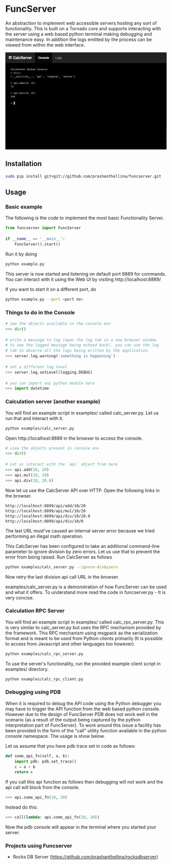 # FuncServer

An abstraction to implement web accessible servers hosting any sort of functionality. This is built on a Tornado core and supports interacting with the server using a web based python terminal making debugging and maintenance easy. In addition the logs emitted by the process can be viewed from within the web interface.

![Image](./calcserver.png?raw=true)

## Installation
``` bash
sudo pip install git+git://github.com/prashanthellina/funcserver.git
```

## Usage

### Basic example

The following is the code to implement the most basic Functionality Server.

``` python
from funcserver import FuncServer

if __name__ == '__main__':
    FuncServer().start()
```

Run it by doing

``` bash
python example.py
```

This server is now started and listening on default port 8889 for commands. You can interact with it using the Web UI by visiting http://localhost:8889/

If you want to start it on a different port, do

``` bash
python example.py --port <port no>
```

### Things to do in the Console

``` python
# see the objects available in the console env
>>> dir()

# write a message to log (open the log tab in a new browser window
# to see the logged message being echoed back). you can use the log
# tab to observe all the logs being written by the application.
>>> server.log.warning('something is happening')

# set a different log level
>>> server.log.setLevel(logging.DEBUG)

# you can import any python module here
>>> import datetime
```

### Calculation server (another example)

You will find an example script in examples/ called calc_server.py. Let us run that and interact with it.

``` bash
python examples/calc_server.py
```

Open http://localhost:8889 in the browser to access the console.

``` python
# view the objects present in console env
>>> dir()

# Let us interact with the `api` object from here
>>> api.add(10, 20)
>>> api.mul(10, 20)
>>> api.div(10, 20.0)
```

Now let us use the CalcServer API over HTTP. Open the following links in the browser.

```
http://localhost:8899/api/add/10/20
http://localhost:8899/api/mul/10/20
http://localhost:8899/api/div/10/20.0
http://localhost:8899/api/div/10/0
```

The last URL must've caused an internal server error because we tried performing an illegal math operation.

This CalcServer has been configured to take an additional command-line parameter to ignore division by zero errors. Let us use that to prevent the error from being raised. Run CalcServer as follows

``` bash
python examples/calc_server.py --ignore-divbyzero
```

Now retry the last division api call URL in the browser.

examples/calc_server.py is a demonstration of how FuncServer can be used and what it offers. To understand more read the code in funcserver.py - It is very concise.

### Calculation RPC Server

You will find an example script in examples/ called calc_rpc_server.py. This is very similar to calc_server.py but uses the RPC mechanism provided by the framework. This RPC mechanism using msgpack as the serialization format and is meant to be used from Python clients primarily (It is possible to access from Javascript and other languages too however).

``` bash
python examples/calc_rpc_server.py
```

To use the server's functionality, run the provided example client script in examples/ directory.

``` bash
python examples/calc_rpc_client.py
```

### Debugging using PDB

When it is required to debug the API code using the Python debugger you may have to trigger the API function from the web based python console. However due to the design of FuncServer PDB does not work well in the scenario (as a result of the output being captured by the python interpretation part of FuncServer). To work around this issue a facility has been provided in the form of the "call" utility function available in the python console namespace. The usage is show below.

Let us assume that you have pdb trace set in code as follows:
``` python
def some_api_fn(self, a, b):
    import pdb; pdb.set_trace()
    c = a + b
    return c
```

If you call this api function as follows then debugging will not work and the api call will block from the console.
``` python
>>> api.some_api_fn(10, 20)
```

Instead do this:
``` python
>>> call(lambda: api.some_api_fn(10, 20))
```

Now the pdb console will appear in the terminal where you started your server.

### Projects using Funcserver

* Rocks DB Server (https://github.com/prashanthellina/rocksdbserver)
